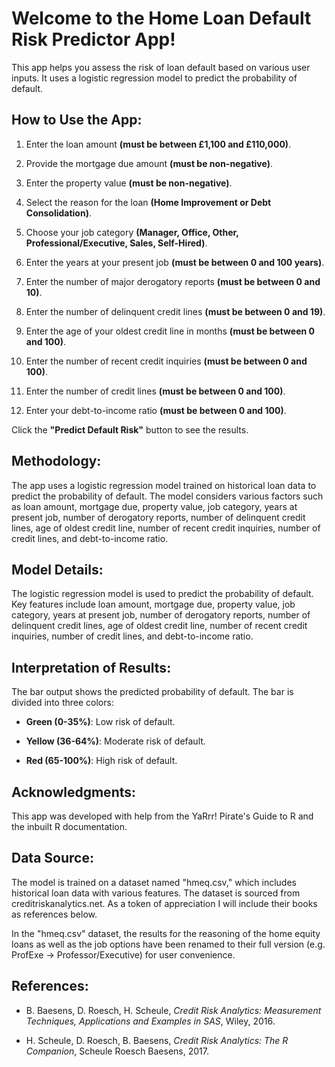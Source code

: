 
# **Welcome to the Home Loan Default Risk Predictor App!**

This app helps you assess the risk of loan default based on various user inputs. It uses a logistic regression model to predict the probability of default.

## **How to Use the App:**

1.  Enter the loan amount **(must be between £1,100 and £110,000)**.

2.  Provide the mortgage due amount **(must be non-negative)**.

3.  Enter the property value **(must be non-negative)**.

4.  Select the reason for the loan **(Home Improvement or Debt Consolidation)**.

5.  Choose your job category **(Manager, Office, Other, Professional/Executive, Sales, Self-Hired)**.

6.  Enter the years at your present job **(must be between 0 and 100 years)**.

7.  Enter the number of major derogatory reports **(must be between 0 and 10)**.

8.  Enter the number of delinquent credit lines **(must be between 0 and 19)**.

9.  Enter the age of your oldest credit line in months **(must be between 0 and 100)**.

10. Enter the number of recent credit inquiries **(must be between 0 and 100)**.

11. Enter the number of credit lines **(must be between 0 and 100)**.

12. Enter your debt-to-income ratio **(must be between 0 and 100)**.

Click the **"Predict Default Risk"** button to see the results.

## **Methodology:** 

The app uses a logistic regression model trained on historical loan data to predict the probability of default. The model considers various factors such as loan amount, mortgage due, property value, job category, years at present job, number of derogatory reports, number of delinquent credit lines, age of oldest credit line, number of recent credit inquiries, number of credit lines, and debt-to-income ratio.

## **Model Details:** 

The logistic regression model is used to predict the probability of default. Key features include loan amount, mortgage due, property value, job category, years at present job, number of derogatory reports, number of delinquent credit lines, age of oldest credit line, number of recent credit inquiries, number of credit lines, and debt-to-income ratio.

## **Interpretation of Results:** 

The bar output shows the predicted probability of default. The bar is divided into three colors:

-   **Green (0-35%)**: Low risk of default.

-   **Yellow (36-64%)**: Moderate risk of default.

-   **Red (65-100%)**: High risk of default.

## **Acknowledgments:** 

This app was developed with help from the YaRrr! Pirate's Guide to R and the inbuilt R documentation.

## **Data Source:** 

The model is trained on a dataset named "hmeq.csv," which includes historical loan data with various features. The dataset is sourced from creditriskanalytics.net. As a token of appreciation I will include their books as references below.

In the "hmeq.csv" dataset, the results for the reasoning of the home equity loans as well as the job options have been renamed to their full version (e.g. ProfExe -\> Professor/Executive) for user convenience.


## **References:**

-   B. Baesens, D. Roesch, H. Scheule, *Credit Risk Analytics: Measurement Techniques, Applications and Examples in SAS*, Wiley, 2016.

-   H. Scheule, D. Roesch, B. Baesens, *Credit Risk Analytics: The R Companion*, Scheule Roesch Baesens, 2017.
